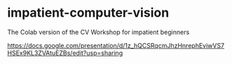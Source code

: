 # impatient-computer-vision
The Colab version of the CV Workshop for impatient beginners

https://docs.google.com/presentation/d/1z_hQCSRqcmJhzHnrephEviwVS7HSEx9KL3ZVAtuEZBs/edit?usp=sharing
